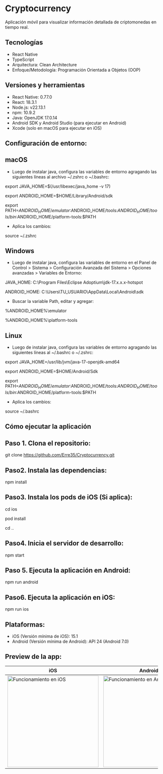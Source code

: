 # Cryptocurrency

Aplicación móvil para visualizar información detallada de criptomonedas en tiempo real.


## Tecnologías

- React Native
- TypeScript
- Arquitectura: Clean Architecture
- Enfoque/Metodología: Programación Orientada a Objetos (OOP)


## Versiones y herramientas

- React Native: 0.77.0
- React: 18.3.1
- Node.js: v22.13.1
- npm: 10.9.2
- Java: OpenJDK 17.0.14
- Android SDK y Android Studio (para ejecutar en Android)
- Xcode (solo en macOS para ejecutar en iOS)


## Configuración de entorno:

## macOS

- Luego de instalar java, configura las variables de entorno agragando las siguientes líneas al archivo ~/.zshrc o ~/.bashrc:

export JAVA_HOME=$(/usr/libexec/java_home -v 17)

export ANDROID_HOME=$HOME/Library/Android/sdk

export PATH=$ANDROID_HOME/emulator:$ANDROID_HOME/tools:$ANDROID_HOME/tools/bin:$ANDROID_HOME/platform-tools:$PATH


- Aplica los cambios:

source ~/.zshrc

## Windows

- Luego de instalar java, configura las variables de entorno en el Panel de Control > Sistema > Configuración Avanzada del Sistema > Opciones avanzadas > Variables de Entorno:

JAVA_HOME: C:\Program Files\Eclipse Adoptium\jdk-17.x.x.x-hotspot

ANDROID_HOME: C:\Users\TU_USUARIO\AppData\Local\Android\sdk

- Buscar la variable Path, editar y agregar:

%ANDROID_HOME%\emulator

%ANDROID_HOME%\platform-tools

## Linux

- Luego de instalar java, configura las variables de entorno agragando las siguientes líneas al ~/.bashrc o ~/.zshrc:

export JAVA_HOME=/usr/lib/jvm/java-17-openjdk-amd64

export ANDROID_HOME=$HOME/Android/Sdk

export PATH=$ANDROID_HOME/emulator:$ANDROID_HOME/tools:$ANDROID_HOME/tools/bin:$ANDROID_HOME/platform-tools:$PATH

- Aplica los cambios:

source ~/.bashrc


## Cómo ejecutar la aplicación

## Paso 1. Clona el repositorio:

git clone https://github.com/Erre35/Cryptocurrency.git

## Paso2. Instala las dependencias:

npm install

## Paso3. Instala los pods de iOS (Si aplica):

cd ios

pod install

cd .. 

## Paso4. Inicia el servidor de desarrollo:

npm start

## Paso 5. Ejecuta la aplicación en Android:

npm run android

## Paso6. Ejecuta la aplicación en iOS:

npm run ios


## Plataformas: 

- iOS (Versión mínima de iOS): 15.1
- Android (Versión mínima de Android): API 24 (Android 7.0)


## Preview de la app:

| iOS | Android |
|---|---|
| <img src="./src/utils/assets/iOS.gif" alt="Funcionamiento en iOS" width="300"> | <img src="./src/utils/assets/Android.gif" alt="Funcionamiento en Android" width="300"> |


